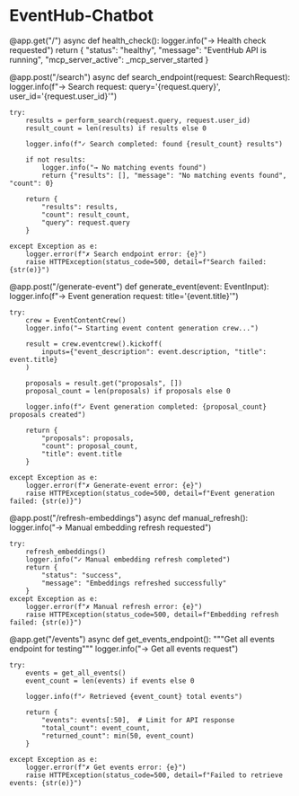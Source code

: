 # EventHub-Chatbot
@app.get("/")
async def health_check():
    logger.info("→ Health check requested")
    return {
        "status": "healthy", 
        "message": "EventHub API is running",
        "mcp_server_active": _mcp_server_started
    }

    
@app.post("/search")
async def search_endpoint(request: SearchRequest):
    logger.info(f"→ Search request: query='{request.query}', user_id='{request.user_id}'")
    
    try:
        results = perform_search(request.query, request.user_id)
        result_count = len(results) if results else 0
        
        logger.info(f"✓ Search completed: found {result_count} results")
        
        if not results:
            logger.info("→ No matching events found")
            return {"results": [], "message": "No matching events found", "count": 0}
        
        return {
            "results": results,
            "count": result_count,
            "query": request.query
        }
        
    except Exception as e:
        logger.error(f"✗ Search endpoint error: {e}")
        raise HTTPException(status_code=500, detail=f"Search failed: {str(e)}")
    

@app.post("/generate-event")
def generate_event(event: EventInput):
    logger.info(f"→ Event generation request: title='{event.title}'")
    
    try:
        crew = EventContentCrew()
        logger.info("→ Starting event content generation crew...")
        
        result = crew.eventcrew().kickoff(
            inputs={"event_description": event.description, "title": event.title}
        )
        
        proposals = result.get("proposals", [])
        proposal_count = len(proposals) if proposals else 0
        
        logger.info(f"✓ Event generation completed: {proposal_count} proposals created")
        
        return {
            "proposals": proposals,
            "count": proposal_count,
            "title": event.title
        }
        
    except Exception as e:
        logger.error(f"✗ Generate-event error: {e}")
        raise HTTPException(status_code=500, detail=f"Event generation failed: {str(e)}")

@app.post("/refresh-embeddings")
async def manual_refresh():
    logger.info("→ Manual embedding refresh requested")
    
    try:
        refresh_embeddings()
        logger.info("✓ Manual embedding refresh completed")
        return {
            "status": "success", 
            "message": "Embeddings refreshed successfully"
        }
    except Exception as e:
        logger.error(f"✗ Manual refresh error: {e}")
        raise HTTPException(status_code=500, detail=f"Embedding refresh failed: {str(e)}")

@app.get("/events")
async def get_events_endpoint():
    """Get all events endpoint for testing"""
    logger.info("→ Get all events request")
    
    try:
        events = get_all_events()
        event_count = len(events) if events else 0
        
        logger.info(f"✓ Retrieved {event_count} total events")
        
        return {
            "events": events[:50],  # Limit for API response
            "total_count": event_count,
            "returned_count": min(50, event_count)
        }
        
    except Exception as e:
        logger.error(f"✗ Get events error: {e}")
        raise HTTPException(status_code=500, detail=f"Failed to retrieve events: {str(e)}")